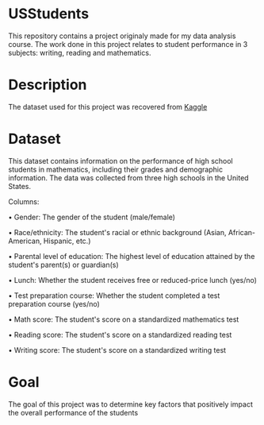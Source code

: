 # USStudents
This repository contains a project originaly made for my data analysis course. The work done in this project relates to student performance in 3 subjects: writing, reading and mathematics.

# Description
The dataset used for this project was recovered from [Kaggle](bit.ly/3Nt6xkA)

# Dataset 
This dataset contains information on the performance of high school students in mathematics, including their grades and demographic information. The data was collected from three high schools in the United States.

Columns:

• Gender: The gender of the student (male/female)

• Race/ethnicity: The student's racial or ethnic background (Asian, African-American, Hispanic, etc.)

• Parental level of education: The highest level of education attained by the student's parent(s) or guardian(s)

• Lunch: Whether the student receives free or reduced-price lunch (yes/no)

• Test preparation course: Whether the student completed a test preparation course (yes/no)

• Math score: The student's score on a standardized mathematics test

• Reading score: The student's score on a standardized reading test

• Writing score: The student's score on a standardized writing test

# Goal 
The goal of this project was to determine key factors that positively impact the overall performance of the students
